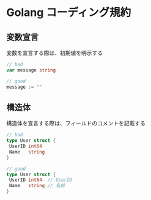 # Golang コーディング規約

## 変数宣言

変数を宣言する際は、初期値を明示する

```Go
// bad
var message string

// good
message := ""
```

## 構造体

構造体を宣言する際は、フィールドのコメントを記載する

```Go
// bad
type User struct {
 UserID int64
 Name   string
}

// good
type User struct {
 UserID int64  // UserID
 Name   string // 名前
}
```
